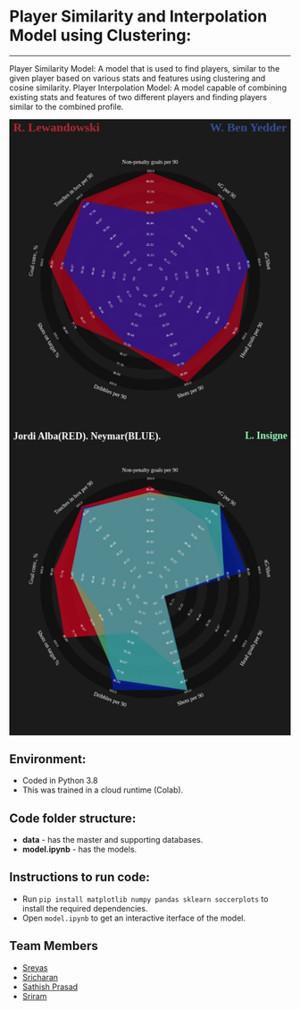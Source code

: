 # Player Similarity and Interpolation Model using Clustering:
---

Player Similarity Model:
    A model that is used to find players, similar to the given player based on various stats and features using clustering and cosine similarity.
Player Interpolation Model:
    A model capable of combining existing stats and features of two different players and finding players similar to the combined profile.

<img src="Results/similarity/lewy_all1.jpeg" align="center"></img>
<img src="Results/interpolation/alba_neymar1_attack.jpeg" align="center"></img>

## Environment:

* Coded in Python 3.8
* This was trained in a cloud runtime (Colab).

## Code folder structure:

* **data** - has the master and supporting databases.
* **model.ipynb** - has the models.


## Instructions to run code:

* Run ```pip install matplotlib numpy pandas sklearn soccerplots``` to install the required dependencies.
* Open ```model.ipynb``` to get an interactive iterface of the model.

## Team Members

- [Sreyas](https://github.com/imsreyas7)
- [Sricharan](https://github.com/Sricharan2402)
- [Sathish Prasad](https://github.com/sathishprasad)
- [Sriram](https://github.com/msris108)
